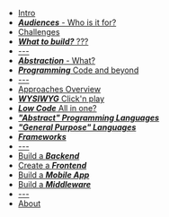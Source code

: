 <!-- docs/_sidebar.md -->

* [Intro](README.md)
* [***Audiences*** - Who is it for?](DOCUMENTATION.md)
* [Challenges](DOCUMENTATION.md)
* [***What to build?*** ???](DOCUMENTATION.md)
* [---]()
* [***Abstraction*** - What?](DOCUMENTATION.md)
* [***Programming*** Code and beyond](DOCUMENTATION.md)
* [---]()
* [Approaches Overview](DOCUMENTATION.md)
* [***WYSIWYG*** Click'n play](DOCUMENTATION.md)
* [***Low Code*** All in one?](DOCUMENTATION.md)
* [***"Abstract" Programming Languages***](ABSTRACT-PROGRAMMING.md)
* [***"General Purpose" Languages***](GENERAL-PURPOSE-LANGUAGES.md)
* [***Frameworks***](DOCUMENTATION.md)
* [---]()
* [Build a ***Backend***](DOCUMENTATION.md)
* [Create a ***Frontend***](DOCUMENTATION.md)
* [Build a ***Mobile App***](DOCUMENTATION.md)
* [Build a ***Middleware***](DOCUMENTATION.md)
* [---]()
* [About](ABOUT.md)
